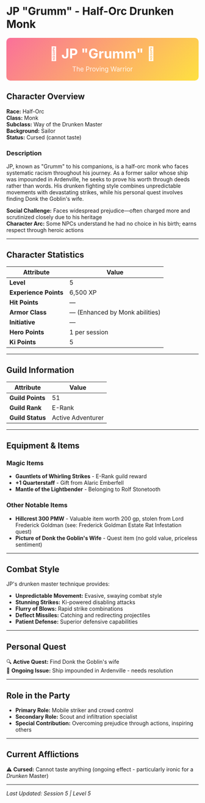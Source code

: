 # JP "Grumm" - Half-Orc Drunken Monk

<div style="text-align: center; padding: 20px; background: linear-gradient(135deg, #fa709a 0%, #fee140 100%); border-radius: 10px; color: white; margin-bottom: 20px;">
  <h2 style="margin: 0; font-size: 2.5em;">🥊 JP "Grumm" 🥊</h2>
  <p style="margin: 10px 0 0 0; font-size: 1.2em; opacity: 0.9;">The Proving Warrior</p>
</div>

## Character Overview

**Race:** Half-Orc  
**Class:** Monk  
**Subclass:** Way of the Drunken Master  
**Background:** Sailor  
**Status:** Cursed (cannot taste)

### Description

JP, known as "Grumm" to his companions, is a half-orc monk who faces systematic racism throughout his journey. As a former sailor whose ship was impounded in Ardenville, he seeks to prove his worth through deeds rather than words. His drunken fighting style combines unpredictable movements with devastating strikes, while his personal quest involves finding Donk the Goblin's wife.

**Social Challenge:** Faces widespread prejudice—often charged more and scrutinized closely due to his heritage  
**Character Arc:** Some NPCs understand he had no choice in his birth; earns respect through heroic actions

---

## Character Statistics

| Attribute | Value |
|-----------|-------|
| **Level** | 5 |
| **Experience Points** | 6,500 XP |
| **Hit Points** | — |
| **Armor Class** | — (Enhanced by Monk abilities) |
| **Initiative** | — |
| **Hero Points** | 1 per session |
| **Ki Points** | 5 |

---

## Guild Information

| Attribute | Value |
|-----------|-------|
| **Guild Points** | 51 |
| **Guild Rank** | E-Rank |
| **Guild Status** | Active Adventurer |

---

## Equipment & Items

### Magic Items

- **Gauntlets of Whirling Strikes** - E-Rank guild reward
- **+1 Quarterstaff** - Gift from Alaric Emberfell
- **Mantle of the Lightbender** - Belonging to Rolf Stonetooth

### Other Notable Items

- **Hillcrest 300 PMW** - Valuable item worth 200 gp, stolen from Lord Frederick Goldman (see: Frederick Goldman Estate Rat Infestation quest)
- **Picture of Donk the Goblin's Wife** - Quest item (no gold value, priceless sentiment)

---

## Combat Style

JP's drunken master technique provides:

- **Unpredictable Movement:** Evasive, swaying combat style
- **Stunning Strikes:** Ki-powered disabling attacks
- **Flurry of Blows:** Rapid strike combinations
- **Deflect Missiles:** Catching and redirecting projectiles
- **Patient Defense:** Superior defensive capabilities

---

## Personal Quest

🔍 **Active Quest:** Find Donk the Goblin's wife  
🚢 **Ongoing Issue:** Ship impounded in Ardenville - needs resolution

---

## Role in the Party

- **Primary Role:** Mobile striker and crowd control
- **Secondary Role:** Scout and infiltration specialist
- **Special Contribution:** Overcoming prejudice through actions, inspiring others

---

## Current Afflictions

⚠️ **Cursed:** Cannot taste anything (ongoing effect - particularly ironic for a *Drunken* Master)

---

*Last Updated: Session 5 | Level 5*
